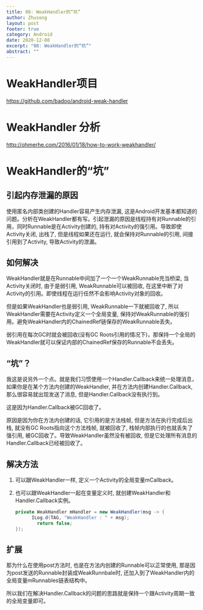 ```yaml
---
title: 08: WeakHandler的“坑”
author: Zhusong
layout: post
footer: true
category: Android
date: 2020-12-08
excerpt: "08: WeakHandler的“坑”"
abstract: ""
---
```


# WeakHandler项目

<https://github.com/badoo/android-weak-handler>

# WeakHandler 分析
<http://ohmerhe.com/2016/01/18/how-to-work-weakhandler/>

# WeakHandler的“坑”

## 引起内存泄漏的原因
使用匿名内部类创建的Handler容易产生内存泄漏, 这是Android开发基本都知道的问题。分析在WeakHandler都有写。引起泄漏的原因是线程持有对Runnable的引用，同时Runnable是在Activity创建的,  持有对Activity的强引用。导致即使Activity关闭, 出栈了, 但是线程如果还在运行, 就会保持对Runnable的引用, 间接引用到了Activity, 导致Activity的泄漏。

## 如何解决

WeakHandler就是在Runnable中间加了一个一个WeakRunnable充当桥梁, 当Activity关闭时, 由于是弱引用, WeakRunnable可以被回收, 在这里中断了对Activity的引用。即使线程在运行任然不会影响Activity对象的回收。

但是如果WeakHandler也是弱引用, WeakRunnable一下就被回收了, 所以WeakHandler需要在Activity定义一个全局变量, 保持对WeakRunnable的强引用。避免WeakHandler内的ChainedRef链保存的WeakRunnable丢失。

弱引用在每次GC时就会被回收(没有GC Roots引用的情况下)，那保持一个全局的WeakHandler就可以保证内部的ChainedRef保存的Runnable不会丢失。

## “坑”？

我这是说另外一个点。就是我们习惯使用一个Handler.Callback来统一处理消息，如果你是在某个方法内创建的WeakHandler, 并在方法内创建Handler.Callback, 那么很容易就出现发送了消息, 但是Handler.Callback没有执行到。

这是因为Handler.Callback被GC回收了。

原因是因为你在方法内创建的话, 它引用的是方法栈帧, 但是方法在执行完成后出栈, 就没有GC Roots指向这个方法栈帧, 就被回收了, 栈帧内部执行的也就丢失了强引用, 被GC回收了。导致WeakHandler虽然没有被回收, 但是它处理所有消息的Handler.Callback已经被回收了。

## 解决方法

1. 可以跟WeakHandler一样, 定义一个Activity的全局变量mCallback。

2. 也可以跟WeakHandler一起在变量定义时, 就创建WeakHandler和Handler.Callback实例。

	```java
	private WeakHandler mHandler = new WeakHandler(msg -> {
	      ILog.d(TAG, "WeakHandler : " + msg);
            return false;
    });
	```
	
## 扩展
那为什么在使用post方法时, 也是在方法内创建的Runnable可以正常使用, 那是因为post发送的Runnable封装成WeakRunnbale时,  还加入到了WeakHandler内的全局变量mRunnables链表结构中。

所以我们在解决Handler.Callback的问题的思路就是保持一个跟Activity周期一致的全局变量即可。
